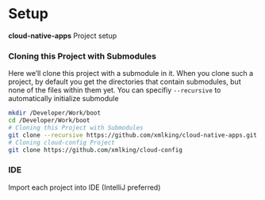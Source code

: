 Setup
=====
**cloud-native-apps** Project setup

### Cloning this Project with Submodules
Here we’ll clone this project with a submodule in it. When you clone such a project, 
by default you get the directories that contain submodules, but none of the files within them yet.
You can specifiy `--recursive` to automatically initialize submodule

```bash
mkdir /Developer/Work/boot
cd /Developer/Work/boot
# Cloning this Project with Submodules
git clone --recursive https://github.com/xmlking/cloud-native-apps.git
# Cloning cloud-config Project
git clone https://github.com/xmlking/cloud-config
```

### IDE
Import each project into IDE (IntelliJ preferred)